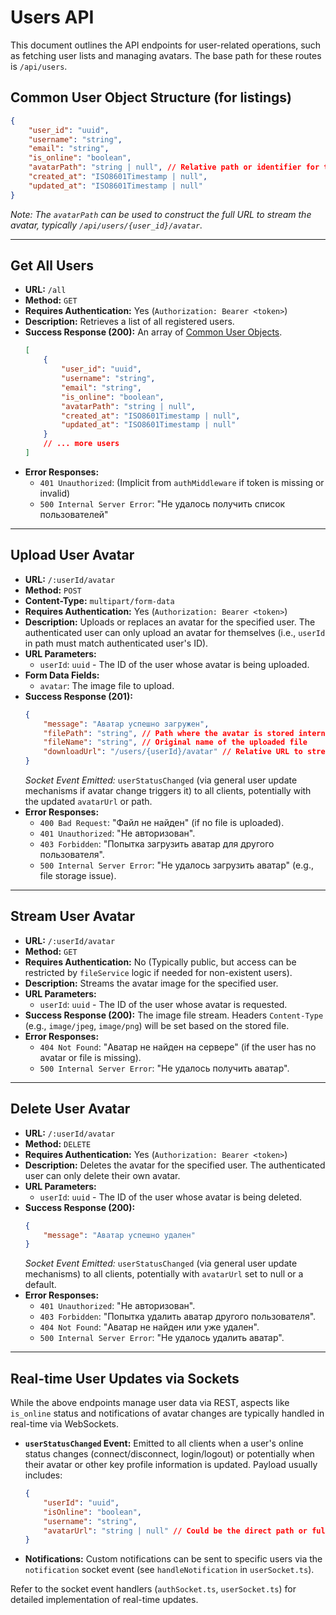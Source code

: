 # Users API

This document outlines the API endpoints for user-related operations, such as fetching user lists and managing avatars.
The base path for these routes is `/api/users`.

## Common User Object Structure (for listings)

```json
{
    "user_id": "uuid",
    "username": "string",
    "email": "string",
    "is_online": "boolean",
    "avatarPath": "string | null", // Relative path or identifier for the avatar
    "created_at": "ISO8601Timestamp | null",
    "updated_at": "ISO8601Timestamp | null"
}
```
*Note: The `avatarPath` can be used to construct the full URL to stream the avatar, typically `/api/users/{user_id}/avatar`.*

---

## Get All Users

-   **URL:** `/all`
-   **Method:** `GET`
-   **Requires Authentication:** Yes (`Authorization: Bearer <token>`)
-   **Description:** Retrieves a list of all registered users.
-   **Success Response (200):** An array of [Common User Objects](#common-user-object-structure-for-listings).
    ```json
    [
        {
            "user_id": "uuid",
            "username": "string",
            "email": "string",
            "is_online": "boolean",
            "avatarPath": "string | null",
            "created_at": "ISO8601Timestamp | null",
            "updated_at": "ISO8601Timestamp | null"
        }
        // ... more users
    ]
    ```
-   **Error Responses:**
    -   `401 Unauthorized`: (Implicit from `authMiddleware` if token is missing or invalid)
    -   `500 Internal Server Error`: "Не удалось получить список пользователей"

---

## Upload User Avatar

-   **URL:** `/:userId/avatar`
-   **Method:** `POST`
-   **Content-Type:** `multipart/form-data`
-   **Requires Authentication:** Yes (`Authorization: Bearer <token>`)
-   **Description:** Uploads or replaces an avatar for the specified user. The authenticated user can only upload an avatar for themselves (i.e., `userId` in path must match authenticated user's ID).
-   **URL Parameters:**
    -   `userId`: `uuid` - The ID of the user whose avatar is being uploaded.
-   **Form Data Fields:**
    -   `avatar`: The image file to upload.
-   **Success Response (201):**
    ```json
    {
        "message": "Аватар успешно загружен",
        "filePath": "string", // Path where the avatar is stored internally (e.g., avatars/user_id/filename.ext)
        "fileName": "string", // Original name of the uploaded file
        "downloadUrl": "/users/{userId}/avatar" // Relative URL to stream the avatar
    }
    ```
    *Socket Event Emitted:* `userStatusChanged` (via general user update mechanisms if avatar change triggers it) to all clients, potentially with the updated `avatarUrl` or path.
-   **Error Responses:**
    -   `400 Bad Request`: "Файл не найден" (if no file is uploaded).
    -   `401 Unauthorized`: "Не авторизован".
    -   `403 Forbidden`: "Попытка загрузить аватар для другого пользователя".
    -   `500 Internal Server Error`: "Не удалось загрузить аватар" (e.g., file storage issue).

---

## Stream User Avatar

-   **URL:** `/:userId/avatar`
-   **Method:** `GET`
-   **Requires Authentication:** No (Typically public, but access can be restricted by `fileService` logic if needed for non-existent users).
-   **Description:** Streams the avatar image for the specified user.
-   **URL Parameters:**
    -   `userId`: `uuid` - The ID of the user whose avatar is requested.
-   **Success Response (200):** The image file stream. Headers `Content-Type` (e.g., `image/jpeg`, `image/png`) will be set based on the stored file.
-   **Error Responses:**
    -   `404 Not Found`: "Аватар не найден на сервере" (if the user has no avatar or file is missing).
    -   `500 Internal Server Error`: "Не удалось получить аватар".

---

## Delete User Avatar

-   **URL:** `/:userId/avatar`
-   **Method:** `DELETE`
-   **Requires Authentication:** Yes (`Authorization: Bearer <token>`)
-   **Description:** Deletes the avatar for the specified user. The authenticated user can only delete their own avatar.
-   **URL Parameters:**
    -   `userId`: `uuid` - The ID of the user whose avatar is being deleted.
-   **Success Response (200):**
    ```json
    {
        "message": "Аватар успешно удален"
    }
    ```
    *Socket Event Emitted:* `userStatusChanged` (via general user update mechanisms) to all clients, potentially with `avatarUrl` set to null or a default.
-   **Error Responses:**
    -   `401 Unauthorized`: "Не авторизован".
    -   `403 Forbidden`: "Попытка удалить аватар другого пользователя".
    -   `404 Not Found`: "Аватар не найден или уже удален".
    -   `500 Internal Server Error`: "Не удалось удалить аватар".

---

## Real-time User Updates via Sockets

While the above endpoints manage user data via REST, aspects like `is_online` status and notifications of avatar changes are typically handled in real-time via WebSockets.

-   **`userStatusChanged` Event:** Emitted to all clients when a user's online status changes (connect/disconnect, login/logout) or potentially when their avatar or other key profile information is updated. Payload usually includes:
    ```json
    {
        "userId": "uuid",
        "isOnline": "boolean",
        "username": "string",
        "avatarUrl": "string | null" // Could be the direct path or full URL
    }
    ```
-   **Notifications:** Custom notifications can be sent to specific users via the `notification` socket event (see `handleNotification` in `userSocket.ts`).

Refer to the socket event handlers (`authSocket.ts`, `userSocket.ts`) for detailed implementation of real-time updates. 